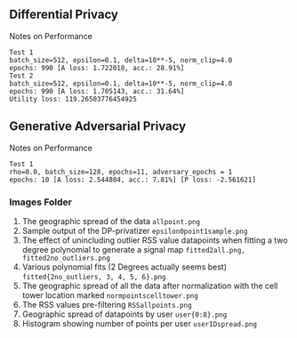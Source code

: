 ## Differential Privacy

Notes on Performance  
```
Test 1
batch_size=512, epsilon=0.1, delta=10**-5, norm_clip=4.0
epochs: 990 [A loss: 1.722018, acc.: 28.91%]
Test 2
batch_size=512, epsilon=0.1, delta=10**-5, norm_clip=4.0
epochs: 990 [A loss: 1.705143, acc.: 31.64%]
Utility loss: 119.26503776454925
```

## Generative Adversarial Privacy

Notes on Performance  
```
Test 1  
rho=0.0, batch_size=128, epochs=11, adversary_epochs = 1
epochs: 10 [A loss: 2.544804, acc.: 7.81%] [P loss: -2.561621]
```

### Images Folder
1. The geographic spread of the data
```allpoint.png```
2. Sample output of the DP-privatizer
```epsilon0point1sample.png```
3. The effect of unincluding outlier RSS value datapoints when fitting a two degree polynomial to generate a signal map ```fitted2all.png, fitted2no_outliers.png```
4. Various polynomial fits (2 Degrees actually seems best)
```fitted{2no_outliers, 3, 4, 5, 6}.png```
5. The geographic spread of all the data after normalization with the cell tower location marked
```normpointscelltower.png```
6. The RSS values pre-filtering ```RSSallpoints.png```
7. Geographic spread of datapoints by user ```user{0:8}.png```
8. Histogram showing number of points per user ```userIDspread.png```
